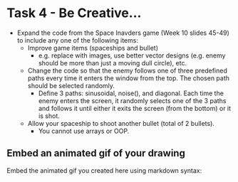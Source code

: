 # Task 4 - Be Creative...

* Expand the code from the Space Inavders game (Week 10 slides 45-49) to include any one of the following items:
  - Improve game items (spaceships and bullet)
      - e.g. replace with images, use better vector designs (e.g. enemy should be more than just a moving dull circle), etc.
  - Change the code so that the enemy follows one of three predefined paths every time it enters the window from the top. The chosen path should be selected randomly.
      - Define 3 paths: sinusoidal, noise(), and diagonal. Each time the enemy enters the screen, it randomly selects one of the 3 paths and follows it until either it exits the screen (from the bottom) or it is shot.
  - Allow your spaceship to shoot another bullet (total of 2 bullets).
      - You cannot use arrays or OOP.
      
## Embed an animated gif of your drawing
 
Embed the animated gif you created here using markdown syntax: